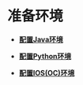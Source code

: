 # 准备环境<a name="sis_05_0005"></a>

-   **[配置Java环境](配置Java环境.md)**  

-   **[配置Python环境](配置Python环境.md)**  

-   **[配置IOS\(OC\)环境](配置IOS(OC)环境.md)**  


